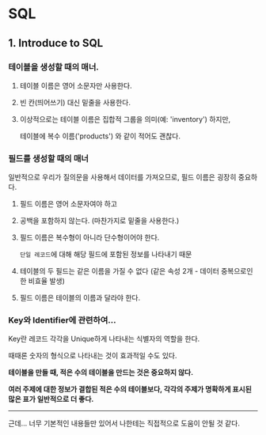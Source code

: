 # SQL



## 1. Introduce to SQL

### 테이블을 생성할 때의 매너.

1) 테이블 이름은 영어 소문자만 사용한다.

2) 빈 칸(띄어쓰기) 대신 밑줄을 사용한다.

3) 이상적으로는 테이블 이름은 집합적 그룹을 의미(예: 'inventory') 하지만,

   테이블에 복수 이름('products') 와 같이 적어도 괜찮다.



### 필드를 생성할 때의 매너

일반적으로 우리가 질의문을 사용해서 데이터를 가져오므로, 필드 이름은 굉장히 중요하다.

1. 필드 이름은 영어 소문자여야 하고

2. 공백을 포함하지 않는다. (마찬가지로 밑줄을 사용한다.)

3. 필드 이름은 복수형이 아니라 단수형이어야 한다.

   `단일 레코드`에 대해 해당 필드에 포함된 정보를 나타내기 때문

4. 테이블의 두 필드는 같은 이름을 가질 수 없다 (같은 속성 2개 - 데이터 중복으로인한 비효율 발생)

5. 필드 이름은 테이블의 이름과 달라야 한다.



### Key와 Identifier에 관련하여...

Key란 레코드 각각을 Unique하게 나타내는 식별자의 역할을 한다.

때때론 숫자의 형식으로 나타내는 것이 효과적일 수도 있다.

**테이블을 만들 때, 적은 수의 테이블을 만드는 것은 중요하지 않다.**

**여러 주제에 대한 정보가 결합된 적은 수의 테이블보다, 각각의 주제가 명확하게 표시된 많은 표가 일반적으로 더 좋다.**

---

근데... 너무 기본적인 내용들만 있어서 나한테는 직접적으로 도움이 안될 것 같다.



